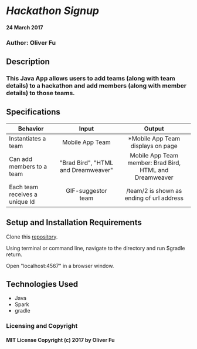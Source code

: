 # _Hackathon Signup_

####  24 March 2017

### Author: Oliver Fu

## Description

### This Java App allows users to add teams (along with team details) to a hackathon and add members (along with member details) to those teams.

## Specifications

| Behavior |   Input   |   Output   |
|----------|:---------:|:----------:|
|Instantiates a team | Mobile App Team |*Mobile App Team displays on page|
| Can add members to a team | "Brad Bird", "HTML and Dreamweaver" | Mobile App Team member: Brad Bird, HTML and Dreamweaver |
| Each team receives a unique Id |GIF-suggestor team|/team/2 is shown as ending of url address|


## Setup and Installation Requirements

Clone this  [repository](https://github.com/ofu997/javaWeek2).

Using terminal or command line, navigate to the directory and run $gradle return.

Open "localhost:4567" in a browser window.



## Technologies Used

* Java  
* Spark
* gradle


### Licensing and Copyright

#### MIT License Copyright (c) 2017 by Oliver Fu
